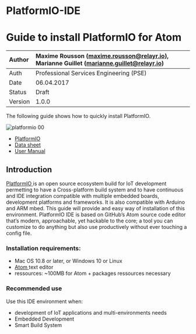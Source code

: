 # PlatformIO-IDE

# Guide to install PlatformIO for Atom

| Author    | Maxime Rousson (maxime.rousson@relayr.io), Marianne Guillet (marianne.guillet@relayr.io)      |
|:----------|:--------------------------------------------|
| Auth      | Professional Services Engineering (PSE)     |
| Date      | 06.04.2017                         |
| Status    | Draft                    |
| Version   | 1.0.0          |

The following guide shows how to quickly install PlatformIO.

![platformio 00](https://github.com/MeuXX74/PlatformIO-IDE.git/assets/PlatformIO/00.jpg)


* <a href="http://platformio.org"> PlatformIO </a> 
* <a href="http://docs.platformio.org/en/latest/ide/atom.html#atom-package-auto-installer"> Data sheet <a/>
* [User Manual](http://docs.platformio.org/en/latest/ide/atom.html#user-guide)

## Introduction

<a href="http://platformio.org"> PlatformIO </a> is an open source ecosystem build for IoT development permetting to have a Cross-platform build system and to have continuous and IDE integration compatible with multiple embedded boards, development platforms and frameworks. It is also compatible with Arduino and ARM mbed. This guide will provide and easy way of installation of this environment. PlatformIO IDE is based on GitHub’s Atom source code editor that’s modern, approachable, yet hackable to the core; a tool you can customize to do anything but also use productively without ever touching a config file.

### Installation requirements:

<ul>
  <li>Mac OS 10.8 or later, or Windows 10 or Linux </li>
  <li> <a href="http://atom.io"> Atom </a>  text editor </li>
  <li> ressources: ~100MB for Atom + packages ressources necessary </li>
  </ul>
  
### Recommended use

Use this IDE environment when:

* development of IoT applications and multi-environments needs
* Embedded Development
* Smart Build System
